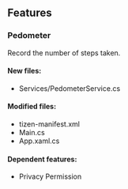 ﻿## Features

<!--{[{-->
### Pedometer
Record the number of steps taken.
#### New files:
* Services/PedometerService.cs
#### Modified files:
* tizen-manifest.xml
* Main.cs
* App.xaml.cs
#### Dependent features:
* Privacy Permission
<!--}]}-->